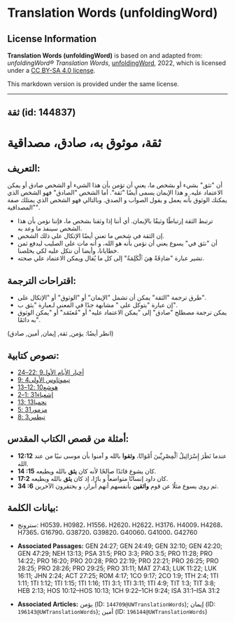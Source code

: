 # Translation Words (unfoldingWord)

## License Information

**Translation Words (unfoldingWord)** is based on and adapted from: _unfoldingWord® Translation Words_, [unfoldingWord](https://unfoldingword.org/utw), 2022, which is licensed under a [CC BY-SA 4.0 license](https://creativecommons.org/licenses/by-sa/4.0/legalcode.en).

This markdown version is provided under the same license.



--------------------------------

## ثقة (id: 144837)

ثقة، موثوق به، صادق، مصداقية
============================

التعريف:
--------

أن "تثق" بشيء أو بشخص ما، يعني أن تؤمن بأن هذا الشيء أو الشخص صادق أو يمكن الاعتماد عليه. و هذا الإيمان يسمى أيضًا "ثقة". أما الشخص "الصادق" فهو الشخص الذي يمكنك الوثوق بأنه يعمل و يقول الصواب و الصدق. وبالتالي فهو الشخص الذي يمتلك صفة "المصداقية".

* ترتبط الثقة إرتباطًا وثيقًا بالإيمان. أي أننا إذا وثقنا بشخص ما، فإننا نؤمن بأن هذا الشخص سينفذ ما وعد به.
* إن الثقة في شخص ما تعني أيضًا الإتكال على ذلك الشخص.
* أن "نثق في" يسوع يعني أن نؤمن بأنه هو الله، و أنه مات على الصليب ليدفع ثمن خطايانا، وأيضا أن نتكل عليه لكي يخلصنا.
* تشير عبارة "صَادِقَةٌ هِيَ ٱلْكَلِمَةُ" إلى كل ما يُقال ويمكن الاعتماد علي صحته.

اقتراحات الترجمة:
-----------------

* طرق ترجمة "الثقة" يمكن أن تشمل "الإيمان" أو "الوثوق" أو "الإتكال على".
* إن عبارة "يتوكل على " مشابهة جدًا في المعنى لـعبارة "يثق ب".
* يمكن ترجمة مصطلح "صادق" إلى "يمكن الاعتماد عليه" أو "مُعتَمَد" أو "يمكن الوثوق به دائمًا".

(انظر أيضًا: يؤمن, ثقة, إيمان, أمين, صادق)

نصوص كتابية:
------------

* [أخبار الأيام الأول9 :22–24](https://ref.ly/1Chr9:22-1Chr9:24)
* [تيموثاوس الأولى4 :9](https://ref.ly/1Tim4:9)
* [هوشع10 :12–13](https://ref.ly/Hos10:12-Hos10:13)
* [إشعياء31 :1–2](https://ref.ly/Isa31:1-Isa31:2)
* [نحميا13 :13](https://ref.ly/Neh13:13)
* [مزمور31 :5](https://ref.ly/Ps31:5)
* [تيطس3 :8](https://ref.ly/Titus3:8)

أمثلة من قصص الكتاب المقدس:
---------------------------

* **12:12** عندما نَظَرَ إِسْرَائِيلُ ٱلْمِصْرِيِّينَ أَمْوَاتًا، **وثقوا** بالله و آمنوا بأن موسى نبيًا من عند الله.
* **14 :15** كان يشوع قائدًا صالحًا لأنه كان **يثق** بالله ويطيعه.
* **17:2** كان داود إنسانًا متواضعاً و بارًا، إذ كان **يثق** بالله ويطيعه.
* **34 :6** ثم روى يسوع مثلًا عن قوم **واثقين** بأنفسهم أنهم أبرار، و يحتقرون الآخرين.

بيانات الكلمة:
--------------

* سترونج: H0539، H0982، H1556، H2620، H2622، H3176، H4009، H4268، H7365، G16790، G38720، G39820، G40060، G41000، G42760

* **Associated Passages:** GEN 24:27; GEN 24:49; GEN 32:10; GEN 42:20; GEN 47:29; NEH 13:13; PSA 31:5; PRO 3:3; PRO 3:5; PRO 11:28; PRO 14:22; PRO 16:20; PRO 20:28; PRO 22:19; PRO 22:21; PRO 26:25; PRO 28:25; PRO 28:26; PRO 29:25; PRO 31:11; MAT 27:43; LUK 11:22; LUK 16:11; JHN 2:24; ACT 27:25; ROM 4:17; 1CO 9:17; 2CO 1:9; 1TH 2:4; 1TI 1:11; 1TI 1:12; 1TI 1:15; 1TI 1:16; 1TI 3:1; 1TI 3:11; 1TI 4:9; TIT 1:3; TIT 3:8; HEB 2:13; HOS 10:12–HOS 10:13; 1CH 9:22–1CH 9:24; ISA 31:1–ISA 31:2
* **Associated Articles:** يؤمن (ID: `144709@UWTranslationWords`); إيمان (ID: `196143@UWTranslationWords`); أمين (ID: `196144@UWTranslationWords`)

